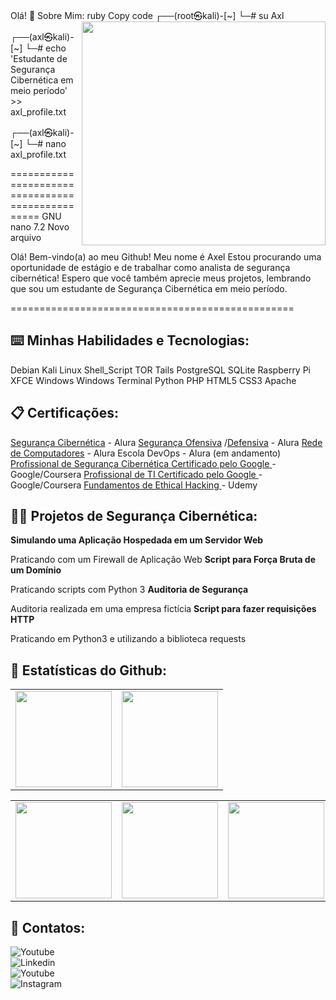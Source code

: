 
Olá! 👋 Sobre Mim:
<img align="right" width="390" height="358" src="https://www.icegif.com/wp-content/uploads/2022/12/icegif-502.gif" />
ruby
Copy code
┌──(root㉿kali)-[~]
└─# su Axl

┌──(axl㉿kali)-[~]
└─# echo 'Estudante de Segurança Cibernética em meio período' >> axl_profile.txt

┌──(axl㉿kali)-[~]
└─# nano axl_profile.txt

=================================================
GNU nano 7.2                    Novo arquivo

Olá! Bem-vindo(a) ao meu Github! Meu nome é Axel
Estou procurando uma oportunidade de estágio e de
trabalhar como analista de segurança cibernética!
Espero que você também aprecie meus projetos, lembrando que sou um estudante de Segurança Cibernética em meio período.

=================================================
<h2>⌨️ Minhas Habilidades e Tecnologias:</h2>
Debian
Kali
Linux
Shell_Script
TOR
Tails
PostgreSQL
SQLite
Raspberry Pi
XFCE
Windows
Windows Terminal
Python
PHP
HTML5
CSS3
Apache

<h2 align="left"> 
  📋 Certificações:
</h2>
 <c> 
<a href="https://cursos.alura.com.br/degree/certificate/0c139c72-d024-4140-85ee-2a2e6469d9fc?lang=pt_BR">Segurança Cibernética</a> - Alura
<a href="https://cursos.alura.com.br/degree/certificate/5f2f9f1e-d688-4147-a8cd-6a51c4eb7464?lang=pt_BR">Segurança Ofensiva</a> /<a   href="https://cursos.alura.com.br/degree/certificate/d8283679-f990-4444-86ea-720f0e3f77a0?lang=pt_BR">Defensiva</a> - Alura
<a href="https://cursos.alura.com.br/degree/certificate/aac795d5-6dc9-4873-bbf6-c373ad84be87">Rede de Computadores</a> - Alura
Escola DevOps - Alura (em andamento)
<a href="https://www.coursera.org/account/accomplishments/specialization/certificate/KY94XJ75TCWU">Profissional de Segurança Cibernética Certificado pelo Google </a> - Google/Coursera
<a href="https://www.coursera.org/account/accomplishments/specialization/certificate/9G322BBYFGGN">Profissional de TI Certificado pelo Google </a> - Google/Coursera
<a href="https://www.udemy.com/certificate/UC-e16c67cb-8cf3-4c64-a9b7-bed8ba0e1b20/"> Fundamentos de Ethical Hacking </a> - Udemy
</c>
<h2>👨‍💻 Projetos de Segurança Cibernética:</h2>
<b>Simulando uma Aplicação Hospedada em um Servidor Web</b>

Praticando com um Firewall de Aplicação Web
<b>Script para Força Bruta de um Domínio</b>

Praticando scripts com Python 3
<b>Auditoria de Segurança</b>

Auditoria realizada em uma empresa fictícia
<b>Script para fazer requisições HTTP</b>

Praticando em Python3 e utilizando a biblioteca requests
<h2>💾 Estatísticas do Github:</h2>
<a align="center"> 
<table>
    <tr><td><img height="154em" src="https://github-profile-summary-cards.vercel.app/api/cards/profile-details?username=axlfranklin&theme=github_dark"/></td><td>
    <img height="154em" src="https://github-profile-summary-cards.vercel.app/api/cards/productive-time?username=axlfranklin&theme=github_dark"/></td></tr>
  </table>
  <table>
    <tr><td><img height="154em" src="https://github-profile-summary-cards.vercel.app/api/cards/most-commit-language?username=axlfranklin&theme=github_dark"/></td><td>
    <img height="154em" src="https://github-profile-summary-cards.vercel.app/api/cards/repos-per-language?username=axlfranklin&theme=github_dark"/></td><td>
    <img height="154em" src="https://github-profile-summary-cards.vercel.app/api/cards/stats?username=axlfranklin&theme=github_dark"/></td></tr>
  </table>
</a>
<h2>
🤳 Contatos:
<br />
</h2>
   <a  href="https://www.youtube.com/channel/UC1R-8NoNBB6t42x3QzmwiwA"><img align="left" alt="Youtube" title="Youtube" src="https://img.shields.io/badge/-YouTube-red?style=for-the-badge&logo=youtube&logoColor=white"/></a>
  <br />
  <a  href="https://www.linkedin.com/in/axlfranklin/"><img align="left" alt="Linkedin" title="Youtube" src="https://img.shields.io/badge/linkedin-%230077B5.svg?style=for-the-badge&logo=linkedin&logoColor=white"/></a>
  <br />
 <a  href="https://www.instagram.com/axlwasdead/"><img align="left" alt="Youtube" title="Instagram" src="https://img.shields.io/badge/instagram-%23E4405F.svg?style=for-the-badge&logo=Instagram&logoColor=white"/></a>
<br />
 <a  href="https://discordapp.com/users/302164024936890370">
 <img align="left" alt="Instagram" title="Discord"
 src="https://img.shields.io/badge/Discord-%235865F2.svg?style=for-the-badge&logo=discord&logoColor=white"/><a/>
